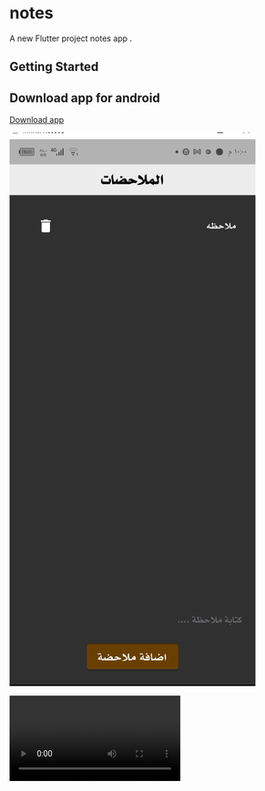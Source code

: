 # notes

A new Flutter project notes app .

## Getting Started



## Download app for android 
[Download app](https://raw.githubusercontent.com/sajjad-salam/notes_app/main/out/app-release.apk)

 
<img src="/assets/image/screen1.png" alt="">


<video src="assets/image/record.mp4"></video>
